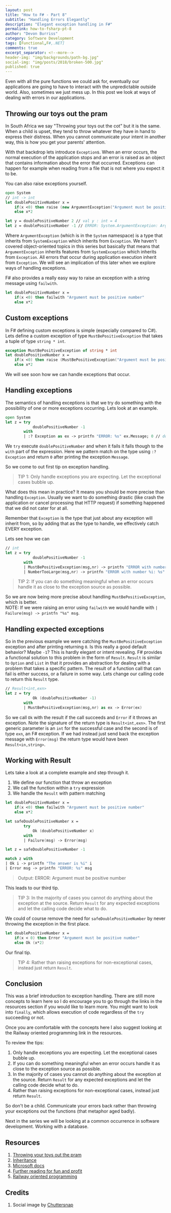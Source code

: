 ```yaml
---
layout: post
title: "How to F# - Part 8"
subtitle: "Handling Errors Elegantly"
description: "Elegant exception handling in F#"
permalink: how-to-fsharp-pt-8
author: "Devon Burriss"
category: Software Development
tags: [Functional,F#,.NET]
comments: true
excerpt_separator: <!--more-->
header-img: "img/backgrounds/path-bg.jpg"
social-img: "img/posts/2018/broken-500.jpg"
published: true
---
```

Even with all the pure functions we could ask for, eventually our applications are going to have to interact with the unpredictable outside world. Also, sometimes we just mess up. In this post we look at ways of dealing with errors in our applications.
<!--more-->

## Throwing our toys out the pram

In South Africa we say "Throwing your toys out the cot" but it is the same. When a child is upset, they tend to throw whatever they have in hand to express their distress. When you cannot communicate your intent in another way, this is how you get your parents' attention.

With that backdrop lets introduce `Exception`s. When an error occurs, the normal execution of the application stops and an error is raised as an object that contains information about the error that occurred. Exceptions can happen for example when reading from a file that is not where you expect it to be.

You can also raise exceptions yourself.

```fsharp
open System
// int -> int
let doublePositiveNumber x =
    if(x <0) then raise (new ArgumentException("Argument must be positive number"))
    else x*2

let y = doublePositiveNumber 2 // val y : int = 4
let z = doublePositiveNumber -1 // ERROR: System.ArgumentException: Argument must be positive number
```

Where `ArgumentException` (which is in the `System` namespace) is a type that inherits from `SystemException` which inherits from `Exception`. We haven't covered object-oriented topics in this series but basically that means that `ArgumentException` inherits features from `SystemException` which inherits from `Exception`. All errors that occur during application execution inherit from `Exception`. We will see an implication of this later when we explore ways of handling exceptions.

F# also provides a really easy way to raise an exception with a string message using `failwith`.

```fsharp
let doublePositiveNumber x =
    if(x <0) then failwith "Argument must be positive number"
    else x*2
```

## Custom exceptions

In F# defining custom exceptions is simple (especially compared to C#). Lets define a custom exception of type `MustBePositiveException` that takes a tuple of type `string * int`.

```fsharp
exception MustBePositiveException of string * int
let doublePositiveNumber x =
    if(x <0) then raise (MustBePositiveException("Argument must be positive number",x))
    else x*2
```

We will see soon how we can handle exceptions that occur.

## Handling exceptions

The semantics of handling exceptions is that we try do something with the possibility of one or more exceptions occurring. Lets look at an example.

```fsharp
open System
let z = try
            doublePositiveNumber -1
        with
        | :? Exception as ex -> printfn "ERROR: %s" ex.Message; 0 // don't do this
```

We `try` execute `doublePositiveNumber` and when it fails it falls though to the `with` part of the expression. Here we pattern match on the type using `:? Exception` and return `0` after printing the exception `Message`.

So we come to out first tip on exception handling.

> TIP 1: Only handle exceptions you are expecting. Let the exceptional cases bubble up.

What does this mean in practice? It means you should be more precise than handling `Exception`. Usually we want to do something drastic (like crash the application or cancel processing that HTTP request) if something happened that we did not cater for at all.

Remember that `Exception` is the type that just about any exception will inherit from, so by adding that as the type to handle, we effectively catch EVERY exception.

Lets see how we can 

```fsharp
// int
let z = try
            doublePositiveNumber -1
        with
        | MustBePositiveException(msg,nr) -> printfn "ERROR with number %i: %s" nr msg; 0
        | NumberTooLarge(msg,nr) -> printfn "ERROR with number %i: %s" nr msg; Int32.MaxValue
```

> TIP 2: If you can do something meaningful when an error occurs handle it as close to the exception source as possible.

So we are now being more precise about handling `MustBePositiveException`, which is better.  
NOTE: If we were raising an error using `failwith` we would handle with `| Failure(msg) -> printfn "%s" msg`.

## Handling expected exceptions

So in the previous example we were catching the `MustBePositiveException` exception and after printing returning `0`. Is this really a good default behavior? Maybe `-1`? This is hardly elegant or intent revealing. F# provides a functional solution to this problem in the form of `Result`. `Result` is similar to `Option` and `List` in that it provides an abstraction for dealing with a problem that takes a specific pattern. The result of a function call that can fail is either success, or a failure in some way. Lets change our calling code to return this `Result` type.

```fsharp
// Result<int,exn>
let z = try
            Ok (doublePositiveNumber -1)
        with
        | MustBePositiveException(msg,nr) as ex -> Error(ex)
```

So we call `Ok` with the result if the call succeeds and `Error` if it throws an exception. Note the signature of the return type is `Result<int,exn>`. The first generic parameter is an `int` for the successful case and the second is of type `exn`, an F# exception. If we had instead just send back the exception message with `Error(msg)` the return type would have been `Result<in,string>`.

## Working with Result

Lets take a look at a complete example and step through it.

1. We define our function that throw an exception
2. We call the function within a `try` expression
3. We handle the `Result` with pattern matching

```fsharp
let doublePositiveNumber x =
    if(x <0) then failwith "Argument must be positive number"
    else x*2

let safeDoublePositiveNumber x = 
        try
            Ok (doublePositiveNumber x)
        with
        | Failure(msg) -> Error(msg)

let z = safeDoublePositiveNumber -1

match z with
| Ok i -> printfn "The answer is %i" i
| Error msg -> printfn "ERROR: %s" msg
```

> Output: ERROR: Argument must be positive number

This leads to our third tip.

> TIP 3: In the majority of cases you cannot do anything about the exception at the source. Return `Result` for any expected exceptions and let the calling code decide what to do.

We could of course remove the need for `safeDoublePositiveNumber` by never throwing the exception in the first place.

```fsharp
let doublePositiveNumber x =
    if(x < 0) then Error "Argument must be positive number"
    else Ok (x*2)
```

Our final tip.

> TIP 4: Rather than raising exceptions for non-exceptional cases, instead just return `Result`.

## Conclusion

This was a brief introduction to exception handling. There are still more concepts to learn here so I do encourage you to go through the links in the resources section if you would like to learn more. You might want to look into `finally`, which allows execution of code regardless of the `try` succeeding or not.

Once you are comfortable with the concepts here I also suggest looking at the Railway oriented programming link in the resources.

To review the tips:

1. Only handle exceptions you are expecting. Let the exceptional cases bubble up.
1. If you can do something meaningful when an error occurs handle it as close to the exception source as possible.
1. In the majority of cases you cannot do anything about the exception at the source. Return `Result` for any expected exceptions and let the calling code decide what to do.
1. Rather than raising exceptions for non-exceptional cases, instead just return `Result`.

So don't be a child. Communicate your errors back rather than throwing your exceptions out the functions (that metaphor aged badly).

Next in the series we will be looking at a common occurrence in software development. Working with a database.

## Resources

1. [Throwing your toys out the pram](https://en.wikipedia.org/wiki/Wikipedia:Don%27t_throw_your_toys_out_of_the_pram)
1. [Inheritance](https://en.wikipedia.org/wiki/Inheritance_(object-oriented_programming))
1. [Microsoft docs](https://docs.microsoft.com/en-us/dotnet/fsharp/language-reference/exception-handling/)
1. [Further reading for fun and profit](https://fsharpforfunandprofit.com/posts/exceptions/)
1. [Railway oriented programming](https://fsharpforfunandprofit.com/rop/)

## Credits

1. Social image by [Chuttersnap](https://unsplash.com/@chuttersnap)